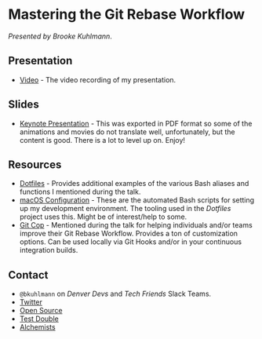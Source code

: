 # Mastering the Git Rebase Workflow

*Presented by Brooke Kuhlmann*.

## Presentation

- [Video](https://www.youtube.com/watch?v=UWwazJ_46s0) - The video recording of my presentation.

## Slides

- [Keynote Presentation](https://speakerdeck.com/bkuhlmann/the-git-rebase-workflow) - This was
  exported in PDF format so some of the animations and movies do not translate well, unfortunately,
  but the content is good. There is a lot to level up on. Enjoy!

## Resources

- [Dotfiles](https://github.com/bkuhlmann/dotfiles) - Provides additional examples of the various
  Bash aliases and functions I mentioned during the talk.
- [macOS Configuration](https://github.com/bkuhlmann/mac_os-config) - These are the automated Bash
  scripts for setting up my development environment. The tooling used in the *Dotfiles* project uses
  this. Might be of interest/help to some.
- [Git Cop](https://github.com/bkuhlmann/git-cop) - Mentioned during the talk for helping
  individuals and/or teams improve their Git Rebase Workflow. Provides a ton of customization
  options. Can be used locally via Git Hooks and/or in your continuous integration builds.

## Contact

- `@bkuhlmann` on *Denver Devs* and *Tech Friends* Slack Teams.
- [Twitter](https://twitter.com/bkuhlmann)
- [Open Source](https://github.com/bkuhlmann)
- [Test Double](https://testdouble.com)
- [Alchemists](https://www.alchemists.io)
